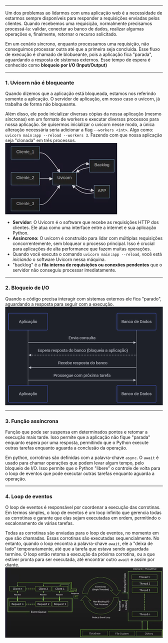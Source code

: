 
---

Um dos problemas ao lidarmos com uma aplicação web é a necessidade de estarmos sempre disponíveis para responder a requisições enviadas pelos clientes. Quando recebemos uma requisição, normalmente precisamos processá-la: validar, conectar ao banco de dados, realizar algumas operações e, finalmente, retornar o recurso solicitado.

Em um cenário síncrono, enquanto processamos uma requisição, não conseguimos processar outra até que a primeira seja concluída. Esse fluxo de execução é chamado de blobueante, pois a aplicação fica "parada", aguardando a resposta de sistemas externos. Esse tempo de espera é conhecido como **bloqueio por I/O (Input/Output)** 

---
###  **1. Uvicorn não é bloqueante**
Quando dizemos que a aplicação está bloqueada, estamos nos referindo somente a aplicação. O servidor de aplicação, em nosso caso o uvicorn, já trabalha de forma não bloqueante. 

Além disso, ele pode inicializar diversas cópias da nossa aplicação (mesmo síncronas) em um formato de workers e executar diversos processos para nossa aplicação. Se quisermos inicializar o uvicorn nesse modo, a única alteração necessária seria adicionar a flag `--workers <int>`. Algo como: `uvicorn main:app --reload --workers 3`. Fazendo com que nossa aplicação seja "clonada" em três processos.
![Pasted image 20250626183431](../../attachments/Pasted%20image%2020250626183431.png)
- **Servidor**: O Uvicorn é o software que recebe as requisições HTTP dos clientes. Ele atua como uma interface entre a internet e sua aplicação Python.
- **Assíncrono:** O uvicorn é construído para lidar com múltiplas requisições concorrentemente, sem bloquear o processo principal. Isso é crucial para aplicações de alta performance que fazem muitas operações.
- Quando você executa o comando `uvicorn main:app --reload`, você está _iniciando_ o software Uvicorn nessa máquina.
- "backlog" é a **fila interna de requisições ou conexões pendentes** que o servidor não conseguiu processar imediatamente.

---
###  **2. Bloqueio de I/O**
Quando o código precisa interagir com sistemas externos ele fica "parado", aguardando a resposta para seguir com a execução. 
![Pasted image 20250626184626](../../attachments/Pasted%20image%2020250626184626.png)

---
### **3. Função assíncrona**
Função que pode ser suspensa em determinados pontos e retomar a execução mais tarde. Isso permite que a aplicação não fique "parada" enquanto espera por uma resposta, permitindo que o Python execute outras tarefas enquanto aguarda a conclusão da operação.

Em python, corrotinas são definidas com a palavra-chave `async`. O `await` é usado para chamar operações que podem levar algum tempo, pelo bloqueio de I/O. Isso permite que o Python "libere" o controle de volta para o loop de eventos que pode executar outras tarefas enquanto aguarda a operação.


---
### **4. Loop de eventos**

O loop de eventos é responsável por coordenar a execução das corrotinas. Em termos simples, o loop de eventos é um loop infinito que gerencia todas as corrotinas e garante que elas sejam executadas em ordem, permitindo o escalonamento de várias tarefas.

Todas as corrotinas são enviadas para o loop de eventos, no momento em que são chamadas. Essas corrotinas são executadas sequencialmente. No entanto, quando o loop encontra a palavra-chave `await`, ele a "deixa de lado" temporariamente, até que a tarefa que estava sendo aguardada termine. O loop então retoma a execução da próxima corrotina, ou a que estiver pronta para ser executada, até encontrar outro `await` e assim por diante.
![Pasted image 20250626190850](../../attachments/Pasted%20image%2020250626190850.png)



